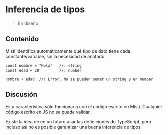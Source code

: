 # Inferencia de tipos

> En diseño

## Contenido

Misti identifica automáticamente qué tipo de dato tiene cada constante/variable,
sin la necesidad de anotarlo.

```
const nombre = "Hola"   //: string
const edad = 20         //: number

nombre + edad  //! Error. No se pueden sumar un string y un number
```

## Discusión

Esta característica sólo funcionaría con el código escrito en Misti. Cualquier código
escrito en JS no se puede validar.

Existe la idea de en un futuro usar las definiciones de TypeScript, pero incluso así no
es posible garantizar una buena inferencia de tipos.


